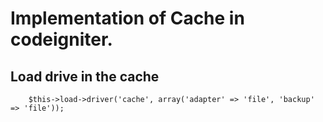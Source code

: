 # Implementation of Cache in codeigniter.

## Load drive in the cache 
		$this->load->driver('cache', array('adapter' => 'file', 'backup' => 'file'));



 
  
